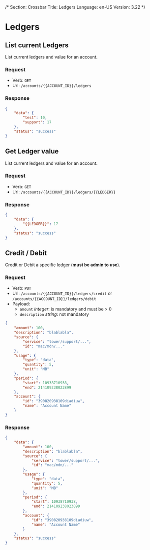 /*
Section: Crossbar
Title: Ledgers
Language: en-US
Version: 3.22
*/

# Ledgers

## List current Ledgers

List current ledgers and value for an account.

### Request

- Verb: `GET`
- Url: `/accounts/{{ACCOUNT_ID}}/ledgers`


### Response

```json
{
    "data": {
        "test": 10,
        "support": 17
    },
    "status": "success"
}
```

## Get Ledger value

List current ledgers and value for an account.

### Request

- Verb: `GET`
- Url: `/accounts/{{ACCOUNT_ID}}/ledgers/{{LEDGER}}`


### Response

```json
{
    "data": {
        "{{LEDGER}}": 17
    },
    "status": "success"
}
```

## Credit / Debit

Credit or Debit a specific ledger (**must be admin to use**).

### Request

- Verb: `PUT`
- Url: `/accounts/{{ACCOUNT_ID}}/ledgers/credit` or `/accounts/{{ACCOUNT_ID}}/ledgers/debit`
- Payload:
    - `amount` *integer*: is mandatory and must be > 0
    - `description` *string*: not mandatory

```json
{
    "amount": 100,
    "description": "blablabla",
    "source": {
        "service": "tower/support/...",
        "id": "mac/mdn/..."
    },
    "usage": {
        "type": "data",
        "quantity": 5,
        "unit": "MB"
    },
    "period": {
        "start": 10938710938,
        "end": 214109238023899
    },
    "account": {
        "id": "390820938109diadiuw",
        "name": "Account Name"
    }
}
```

### Response

```json
{
    "data": {
        "amount": 100,
        "description": "blablabla",
        "source": {
            "service": "tower/support/...",
            "id": "mac/mdn/..."
        },
        "usage": {
            "type": "data",
            "quantity": 5,
            "unit": "MB"
        },
        "period": {
            "start": 10938710938,
            "end": 214109238023899
        },
        "account": {
            "id": "390820938109diadiuw",
            "name": "Account Name"
        }
    },
    "status": "success"
}
```
